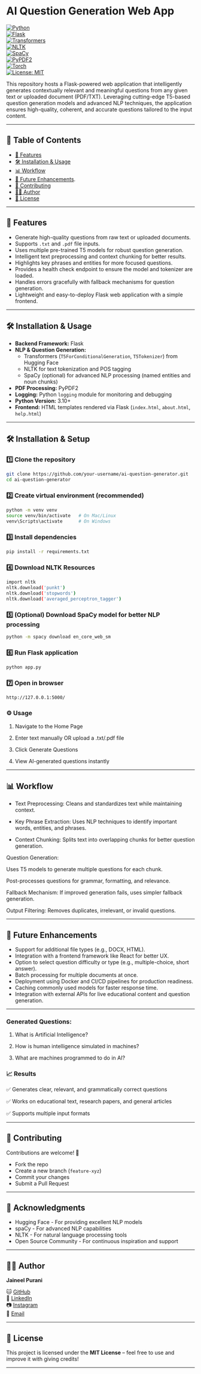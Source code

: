 # AI Question Generation Web App

[![Python](https://img.shields.io/badge/Python-3.10%2B-blue)](https://www.python.org/)  
[![Flask](https://img.shields.io/badge/Flask-2.3-lightgrey)](https://flask.palletsprojects.com/)  
[![Transformers](https://img.shields.io/badge/Transformers-Hugging%20Face-orange)](https://huggingface.co/docs/transformers/index)  
[![NLTK](https://img.shields.io/badge/NLTK-3.8-green)](https://www.nltk.org/)  
[![SpaCy](https://img.shields.io/badge/SpaCy-3.6-purple)](https://spacy.io/)  
[![PyPDF2](https://img.shields.io/badge/PyPDF2-3.1-lightblue)](https://pypi.org/project/PyPDF2/)  
[![Torch](https://img.shields.io/badge/PyTorch-2.1-red)](https://pytorch.org/)  
[![License: MIT](https://img.shields.io/badge/License-MIT-green.svg)](LICENSE)  

This repository hosts a Flask-powered web application that intelligently generates contextually relevant and meaningful questions from any given text or uploaded document (PDF/TXT). Leveraging cutting-edge T5-based question generation models and advanced NLP techniques, the application ensures high-quality, coherent, and accurate questions tailored to the input content.

---

## 📌 Table of Contents  

- [🚀 Features](#-features)  
- [🛠️ Installation & Usage](#️-installation--usage)   
- [📊 Workflow](#-workflow)  
- [📌 Future Enhancements](#-Future-Enhancements).
- [🤝 Contributing](#-contributing)  
- [👨‍💻 Author](#-author)  
- [📜 License](#-license)  

---

## 🚀 Features

- Generate high-quality questions from raw text or uploaded documents.
- Supports `.txt` and `.pdf` file inputs.
- Uses multiple pre-trained T5 models for robust question generation.
- Intelligent text preprocessing and context chunking for better results.
- Highlights key phrases and entities for more focused questions.
- Provides a health check endpoint to ensure the model and tokenizer are loaded.
- Handles errors gracefully with fallback mechanisms for question generation.
- Lightweight and easy-to-deploy Flask web application with a simple frontend.

---

## 🛠️ Installation & Usage 

- **Backend Framework:** Flask
- **NLP & Question Generation:**
  - Transformers (`T5ForConditionalGeneration`, `T5Tokenizer`) from Hugging Face
  - NLTK for text tokenization and POS tagging
  - SpaCy (optional) for advanced NLP processing (named entities and noun chunks)
- **PDF Processing:** PyPDF2
- **Logging:** Python `logging` module for monitoring and debugging
- **Python Version:** 3.10+
- **Frontend:** HTML templates rendered via Flask (`index.html`, `about.html`, `help.html`)

---


## 🛠️ Installation & Setup

### 1️⃣ Clone the repository
```bash
git clone https://github.com/your-username/ai-question-generator.git
cd ai-question-generator
```

### 2️⃣ Create virtual environment (recommended)
```bash
python -m venv venv
source venv/bin/activate   # On Mac/Linux
venv\Scripts\activate      # On Windows
```

### 3️⃣ Install dependencies
```bash
pip install -r requirements.txt
```

### 4️⃣ Download NLTK Resources
```bash
import nltk
nltk.download('punkt')
nltk.download('stopwords')
nltk.download('averaged_perceptron_tagger')
```

### 5️⃣ (Optional) Download SpaCy model for better NLP processing
```bash
python -m spacy download en_core_web_sm
```

### 6️⃣ Run Flask application
```bash
python app.py
```

### 7️⃣ Open in browser
```bash
http://127.0.0.1:5000/
```

### ⚙️ Usage

1. Navigate to the Home Page

2. Enter text manually OR upload a .txt/.pdf file

3. Click Generate Questions

4. View AI-generated questions instantly

---

## 📊 Workflow   

- Text Preprocessing: Cleans and standardizes text while maintaining context.

- Key Phrase Extraction: Uses NLP techniques to identify important words, entities, and phrases.

- Context Chunking: Splits text into overlapping chunks for better question generation.

Question Generation:

Uses T5 models to generate multiple questions for each chunk.

Post-processes questions for grammar, formatting, and relevance.

Fallback Mechanism: If improved generation fails, uses simpler fallback generation.

Output Filtering: Removes duplicates, irrelevant, or invalid questions.

---

## 📌 Future Enhancements  

- Support for additional file types (e.g., DOCX, HTML).
- Integration with a frontend framework like React for better UX.
- Option to select question difficulty or type (e.g., multiple-choice, short answer).
- Batch processing for multiple documents at once.
- Deployment using Docker and CI/CD pipelines for production readiness.
- Caching commonly used models for faster response time.
- Integration with external APIs for live educational content and question generation.

---

### Generated Questions:

1. What is Artificial Intelligence?

2. How is human intelligence simulated in machines?

3. What are machines programmed to do in AI?

### 📈 Results

✅ Generates clear, relevant, and grammatically correct questions

✅ Works on educational text, research papers, and general articles

✅ Supports multiple input formats

---

## 🤝 Contributing  

Contributions are welcome! 🎉  
- Fork the repo  
- Create a new branch (`feature-xyz`)  
- Commit your changes  
- Submit a Pull Request  

---

## 🙏 Acknowledgments

- Hugging Face - For providing excellent NLP models
- spaCy - For advanced NLP capabilities
- NLTK - For natural language processing tools
- Open Source Community - For continuous inspiration and support

---

## 👨‍💻 Author  

**Jaineel Purani**  

🐱 [GitHub](https://github.com/jaineel555)  
💼 [LinkedIn](https://www.linkedin.com/in/jaineel-purani-9a128120b/)  
📷 [Instagram](https://www.instagram.com/jaineel_purani__555/)  
📧 [Email](mailto:jaineelpurani555@gmail.com)  

---

## 📜 License  

This project is licensed under the **MIT License** – feel free to use and improve it with giving credits!  

---
